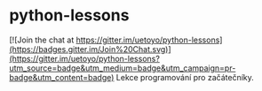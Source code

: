 # python-lessons

[![Join the chat at https://gitter.im/uetoyo/python-lessons](https://badges.gitter.im/Join%20Chat.svg)](https://gitter.im/uetoyo/python-lessons?utm_source=badge&utm_medium=badge&utm_campaign=pr-badge&utm_content=badge)
Lekce programování pro začátečníky.
